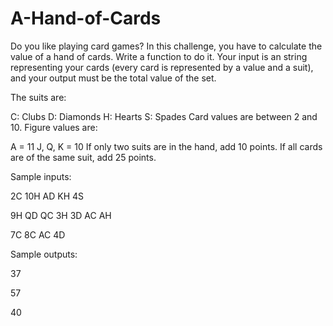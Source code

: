A-Hand-of-Cards
===============

Do you like playing card games? In this challenge, you have to calculate the value of a hand of cards. Write a function to do it. Your input is an string representing your cards (every card is represented by a value and a suit), and your output must be the total value of the set.

The suits are:

C: Clubs
D: Diamonds
H: Hearts
S: Spades
Card values are between 2 and 10. Figure values are:

A = 11
J, Q, K = 10
If only two suits are in the hand, add 10 points. If all cards are of the same suit, add 25 points.

Sample inputs:

2C 10H AD KH 4S

9H QD QC 3H 3D AC AH

7C 8C AC 4D

Sample outputs:

37

57

40
